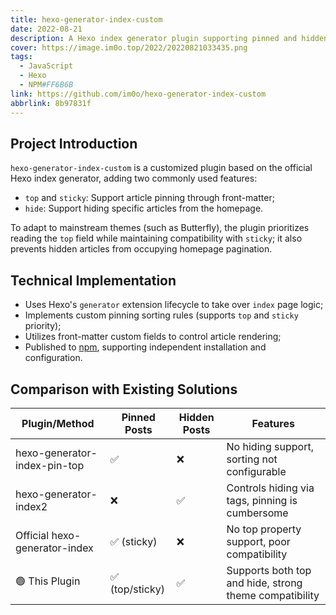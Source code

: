 ```yaml
---
title: hexo-generator-index-custom
date: 2022-08-21
description: A Hexo index generator plugin supporting pinned and hidden posts
cover: https://image.im0o.top/2022/20220821033435.png
tags:
  - JavaScript
  - Hexo
  - NPM#FF6B6B
link: https://github.com/im0o/hexo-generator-index-custom
abbrlink: 8b97831f
---
```


## Project Introduction

`hexo-generator-index-custom` is a customized plugin based on the official Hexo index generator, adding two commonly used features:

- `top` and `sticky`: Support article pinning through front-matter;
- `hide`: Support hiding specific articles from the homepage.

To adapt to mainstream themes (such as Butterfly), the plugin prioritizes reading the `top` field while maintaining compatibility with `sticky`; it also prevents hidden articles from occupying homepage pagination.

## Technical Implementation

- Uses Hexo's `generator` extension lifecycle to take over `index` page logic;
- Implements custom pinning sorting rules (supports `top` and `sticky` priority);
- Utilizes front-matter custom fields to control article rendering;
- Published to [npm](https://www.npmjs.com/package/hexo-generator-index-custom), supporting independent installation and configuration.

## Comparison with Existing Solutions

| Plugin/Method                | Pinned Posts | Hidden Posts | Features |
|------------------------------|--------------|--------------|----------|
| hexo-generator-index-pin-top | ✅           | ❌           | No hiding support, sorting not configurable |
| hexo-generator-index2        | ❌           | ✅           | Controls hiding via tags, pinning is cumbersome |
| Official hexo-generator-index| ✅ (sticky)  | ❌           | No top property support, poor compatibility |
| 🟢 This Plugin              | ✅ (top/sticky)| ✅         | Supports both top and hide, strong theme compatibility | 